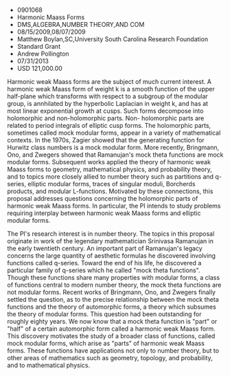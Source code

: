
* 0901068
* Harmonic Maass Forms
* DMS,ALGEBRA,NUMBER THEORY,AND COM
* 08/15/2009,08/07/2009
* Matthew Boylan,SC,University South Carolina Research Foundation
* Standard Grant
* Andrew Pollington
* 07/31/2013
* USD 121,000.00

Harmonic weak Maass forms are the subject of much current interest. A harmonic
weak Maass form of weight k is a smooth function of the upper half-plane which
transforms with respect to a subgroup of the modular group, is annhilated by the
hyperbolic Laplacian in weight k, and has at most linear exponential growth at
cusps. Such forms decompose into holomorphic and non-holomorphic parts. Non-
holomorphic parts are related to period integrals of elliptic cusp forms. The
holomorphic parts, sometimes called mock modular forms, appear in a variety of
mathematical contexts. In the 1970s, Zagier showed that the generating function
for Hurwitz class numbers is a mock modular form. More recently, Bringmann, Ono,
and Zwegers showed that Ramanujan's mock theta functions are mock modular forms.
Subsequent works applied the theory of harmonic weak Maass forms to geometry,
mathematical physics, and probability theory, and to topics more closely allied
to number theory such as partitions and q-series, elliptic modular forms, traces
of singular moduli, Borcherds products, and modular L-functions. Motivated by
these connections, this proposal addresses questions concerning the holomorphic
parts of harmonic weak Maass forms. In particular, the PI intends to study
problems requiring interplay between harmonic weak Maass forms and elliptic
modular forms.

The PI's research interest is in number theory. The topics in this proposal
originate in work of the legendary mathematician Srinivasa Ramanujan in the
early twentieth century. An important part of Ramanujan's legacy concerns the
large quantity of aesthetic formulas he discovered involving functions called
q-series. Toward the end of his life, he discovered a particular family of
q-series which he called "mock theta functions". Though these functions share
many properties with modular forms, a class of functions central to modern
number theory, the mock theta functions are not modular forms. Recent works of
Bringmann, Ono, and Zwegers finally settled the question, as to the precise
relationship between the mock theta functions and the theory of automorphic
forms, a theory which subsumes the theory of modular forms. This question had
been outstanding for roughly eighty years. We now know that a mock theta
function is "part" or "half" of a certain automorphic form called a harmonic
weak Maass form. This discovery motivates the study of a broader class of
functions, called mock modular forms, which arise as "parts" of harmonic weak
Maass forms. These functions have applications not only to number theory, but to
other areas of mathematics such as geometry, topology, and probability, and to
mathematical physics.


